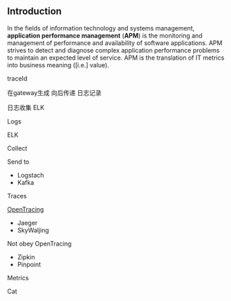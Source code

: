 ## Introduction

In the fields of information technology and systems management,
**application performance management** (**APM**) is the monitoring and management of performance and availability of software applications.
APM strives to detect and diagnose complex application performance problems to maintain an expected level of service.
APM is the translation of IT metrics into business meaning ([i.e.] value).





traceId

在gateway生成 向后传递 日志记录

日志收集 ELK







Logs

ELK

Collect

Send to

- Logstach
- Kafka

Traces

[OpenTracing](/docs/CS/Tracing.md)

- Jaeger
- SkyWaljing

Not obey OpenTracing

- Zipkin
- Pinpoint

Metrics

Cat
